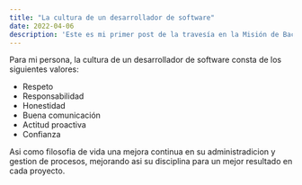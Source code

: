 ```yaml
---
title: "La cultura de un desarrollador de software"
date: 2022-04-06
description: 'Este es mi primer post de la travesía en la Misión de Backend con Node JS de Launch X.'
---
```


Para mi persona, la cultura de un desarrollador de software consta de los siguientes valores:

- Respeto
- Responsabilidad
- Honestidad
- Buena comunicación 
- Actitud proactiva
- Confianza

Asi como filosofia de vida una mejora continua en su administradicion y gestion de procesos, mejorando asi su disciplina para un mejor resultado en cada proyecto.
